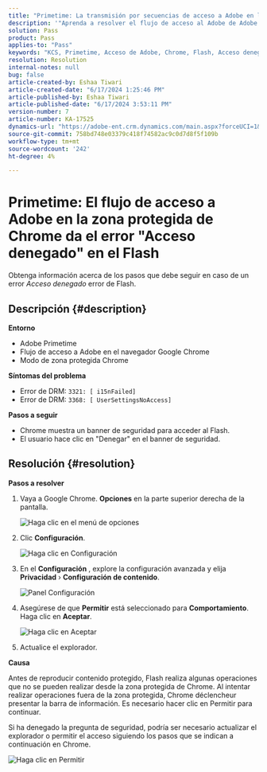 ```yaml
---
title: "Primetime: La transmisión por secuencias de acceso a Adobe en la zona protegida de Chrome da el error \"Acceso denegado\" en el Flash"
description: '"Aprenda a resolver el flujo de acceso al Adobe de Adobe Primetime en el problema de modo de zona protegida de Chrome del explorador Google Chrome".'
solution: Pass
product: Pass
applies-to: "Pass"
keywords: "KCS, Primetime, Acceso de Adobe, Chrome, Flash, Acceso denegado"
resolution: Resolution
internal-notes: null
bug: false
article-created-by: Eshaa Tiwari
article-created-date: "6/17/2024 1:25:46 PM"
article-published-by: Eshaa Tiwari
article-published-date: "6/17/2024 3:53:11 PM"
version-number: 7
article-number: KA-17525
dynamics-url: "https://adobe-ent.crm.dynamics.com/main.aspx?forceUCI=1&pagetype=entityrecord&etn=knowledgearticle&id=148b5116-ad2c-ef11-840a-6045bd029b18"
source-git-commit: 758bd748e03379c418f74582ac9c0d7d8f5f109b
workflow-type: tm+mt
source-wordcount: '242'
ht-degree: 4%

---
```


# Primetime: El flujo de acceso a Adobe en la zona protegida de Chrome da el error &quot;Acceso denegado&quot; en el Flash


Obtenga información acerca de los pasos que debe seguir en caso de un error *Acceso denegado* error de Flash.

## Descripción {#description}


<b>Entorno</b>

- Adobe Primetime
- Flujo de acceso a Adobe en el navegador Google Chrome
- Modo de zona protegida Chrome


<b>Síntomas del problema</b>

- Error de DRM: `3321: [ i15nFailed]`
- Error de DRM: `3368: [ UserSettingsNoAccess]`


<b>Pasos a seguir</b>

- Chrome muestra un banner de seguridad para acceder al Flash.
- El usuario hace clic en &quot;Denegar&quot; en el banner de seguridad.



## Resolución {#resolution}


<b>Pasos a resolver</b>

1. Vaya a Google Chrome. <b>Opciones</b> en la parte superior derecha de la pantalla.


   ![Haga clic en el menú de opciones](https://helpx.adobe.com/content/dam/help/en/adobe-access/kb/error-3321/jcr%3acontent/main-pars/procedure/proc_par/step_0/step_par/image/setting_menu.png "Haga clic en el menú de opciones")
2. Clic <b>Configuración</b>.





   ![Haga clic en Configuración](https://helpx.adobe.com/content/dam/help/en/adobe-access/kb/error-3321/jcr%3acontent/main-pars/procedure/proc_par/step_1/step_par/image/3.jpg "Haga clic en Configuración")
3. En el <b>Configuración</b> , explore la configuración avanzada y elija <b>Privacidad</b> › <b>Configuración de contenido</b>.

   ![Panel Configuración](https://helpx.adobe.com/content/dam/help/en/adobe-access/kb/error-3321/jcr%3acontent/main-pars/procedure/proc_par/step_2/step_par/image/5.jpg "Panel Configuración")
4. Asegúrese de que <b>Permitir</b> está seleccionado para <b>Comportamiento</b>. Haga clic en <b>Aceptar</b>.





   ![Haga clic en Aceptar](https://helpx.adobe.com/content/dam/help/en/adobe-access/kb/error-3321/jcr%3acontent/main-pars/procedure/proc_par/step_3/step_par/image/unsandbox_settings.png "Haga clic en Aceptar")
5. Actualice el explorador.


<b>Causa</b>

Antes de reproducir contenido protegido, Flash realiza algunas operaciones que no se pueden realizar desde la zona protegida de Chrome. Al intentar realizar operaciones fuera de la zona protegida, Chrome déclencheur presentar la barra de información. Es necesario hacer clic en Permitir para continuar.

Si ha denegado la pregunta de seguridad, podría ser necesario actualizar el explorador o permitir el acceso siguiendo los pasos que se indican a continuación en Chrome.

![Haga clic en Permitir](https://helpx.adobe.com/content/dam/help/en/adobe-access/kb/error-3321/jcr%3acontent/main-pars/image/chrome_infobar.png "Haga clic en Permitir")
